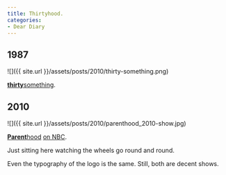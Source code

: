 ```yaml
---
title: Thirtyhood.
categories:
- Dear Diary
---
```


## 1987

![]({{ site.url }}/assets/posts/2010/thirty-something.png)

[**thirty**something](http://en.wikipedia.org/wiki/Thirtysomething_(TV_series)).

## 2010

![]({{ site.url }}/assets/posts/2010/parenthood_2010-show.jpg)

[**Parent**hood](http://en.wikipedia.org/wiki/Parenthood_(2010_TV_series)) [on NBC](http://www.nbc.com/parenthood/).

Just sitting here watching the wheels go round and round.

Even the typography of the logo is the same. Still, both are decent shows.
